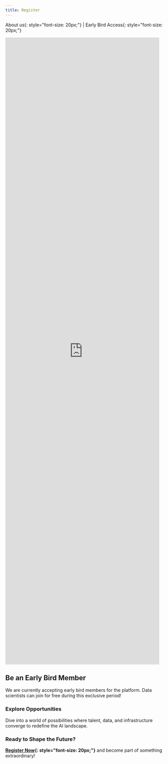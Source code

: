 ```yaml
---
title: Register
---
```


About us{: style="font-size: 20px;"} | Early Bird Access{: style="font-size: 20px;"}

<iframe width="95%" height="50%" src="https://www.youtube.com/embed/PSqOqgNhroo" frameborder="0" allow="autoplay; encrypted-media" allowfullscreen></iframe>

## Be an Early Bird Member

We are currently accepting early bird members for the platform. Data scientists can join for free during this exclusive period!

### Explore Opportunities

Dive into a world of possibilities where talent, data, and infrastructure converge to redefine the AI landscape.

### Ready to Shape the Future?

**[Register Now](https://ostrich-ai.com/register.html){: style="font-size: 20px;"}** and become part of something extraordinary!
